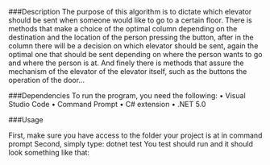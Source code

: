 ###Description
The purpose of this algorithm is to dictate which elevator should be sent when someone would like to go to a certain floor. There is methods that make a choice of the optimal column depending on the destination and the location of the person pressing the button, after in the column there will be a decision on which elevator should be sent, again the optimal one that should be sent depending on where the person wants to go and where the person is at. And finely there is methods that assure the mechanism of the elevator of the elevator itself, such as the buttons the operation of the door…

###Dependencies
To run the program, you need the following:
•	Visual Studio Code
•	Command Prompt
•	C# extension
•	.NET 5.0


###Usage

First, make sure you have access to the folder your project is at in command prompt
Second, simply type: dotnet test 
You test should run and it should look something like that:

 

